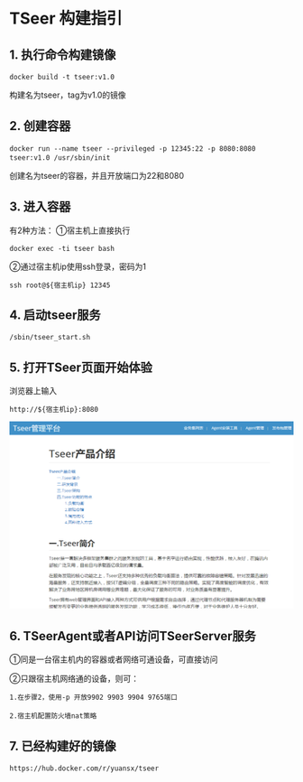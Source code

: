 # TSeer 构建指引

## 1. 执行命令构建镜像
```
docker build -t tseer:v1.0
```
构建名为tseer，tag为v1.0的镜像

## 2. 创建容器
```
docker run --name tseer --privileged -p 12345:22 -p 8080:8080 tseer:v1.0 /usr/sbin/init
```
创建名为tseer的容器，并且开放端口为22和8080

## 3. 进入容器
有2种方法：
①宿主机上直接执行
```
docker exec -ti tseer bash
```
②通过宿主机ip使用ssh登录，密码为1
```
ssh root@${宿主机ip} 12345
```

## 4. 启动tseer服务
```
/sbin/tseer_start.sh
```

## 5. 打开TSeer页面开始体验
浏览器上输入
```
http://${宿主机ip}:8080
```
![tseer](images/tseer.png)

## 6. TSeerAgent或者API访问TSeerServer服务
①同是一台宿主机内的容器或者网络可通设备，可直接访问

②只跟宿主机网络通的设备，则可：

    1.在步骤2，使用-p 开放9902 9903 9904 9765端口
    
    2.宿主机配置防火墙nat策略

## 7. 已经构建好的镜像
```
https://hub.docker.com/r/yuansx/tseer
```
